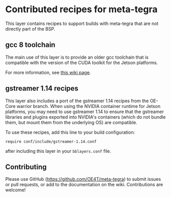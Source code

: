 Contributed recipes for meta-tegra
==================================

This layer contains recipes to support builds with
meta-tegra that are not directly part of the BSP.

## gcc 8 toolchain
The main use of this layer is to provide an older
gcc toolchain that is compatible with the version
of the CUDA toolkit for the Jetson platforms.

For more information, see
[this wiki page](https://github.com/OE4T/meta-tegra/wiki/Using-gcc8-from-the-contrib-layer).

## gstreamer 1.14 recipes
This layer also includes a port of the gstreamer 1.14
recipes from the OE-Core warrior branch. When using the
NVIDIA container runtime for Jetson platforms, you may
need to use gstreamer 1.14 to ensure that the gstreamer
libraries and plugins exported into NVIDIA's containers
(which do not bundle them, but mount them from the underlying
OS) are compatible.

To use these recipes, add this line to your build
configuration:

    require conf/include/gstreamer-1.14.conf

after including this layer in your `bblayers.conf` file.


Contributing
------------

Please use GitHub (https://github.com/OE4T/meta-tegra) to submit
issues or pull requests, or add to the documentation on the wiki.
Contributions are welcome!
